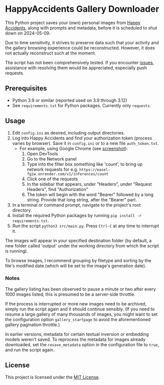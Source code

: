 # HappyAccidents Gallery Downloader

This Python project saves your (own) personal images from [Happy Accidents](https://www.happyaccidents.ai/), along with prompts and metadata, before it is scheduled to shut down on 2024-05-09.

Due to time sensitivity, it strives to preserve data such that your activity and the gallery browsing experience could be reconstructed. However, it does not actually reconstruct such at the moment.

The script has not been comprehensively tested. If you encounter [issues](/issues), assistance with resolving them would be appreciated, especially push requests.

## Prerequisites
- Python 3.9 or similar (reported used on 3.9 through 3.12)
- See `requirements.txt` for Python packages. Currently only `requests`.

## Usage
1. Edit `config.ini` as desired, including output directories.
2. Log into Happy Accidents and find your authorization token (process varies by browser). Save it in `config.ini` or to a new file `auth_token.txt`.
    - For example, using Google Chrome (see [screenshot](/docs/auth%20token%20in%20devtools.png)):
        1. Open DevTools
        2. Go to the Network panel
        3. Type into the filter box something like 'count', to bring up network requests for e.g. `https://easel-fgiw.onrender.com/v1/inferences/count`
        4. Click one of the requests
        5. In the sidebar that appears, under "Headers", under "Request Headers", find "Authorization"
        6. The token will begin with the word "Bearer" followed by a long string. Provide that long string, after the "Bearer" part.
3. In a terminal or command prompt, navigate to the project's root directory.
4. Install the required Python packages by running `pip install -r requirements.txt`.
5. Run the script `python3 src/main.py`. Press `Ctrl-C` at any time to interrupt it.

The images will appear in your specified destination folder (by default, a new folder called 'output' under the working directory from which the script is running).

To browse images, I recommend grouping by filetype and sorting by the file's modified date (which will be set to the image's generation date).

### Notes
The gallery listing has been observed to pause a minute or two after every 1000 images listed; this is presumed to be a server-side throttle.

If the process is interrupted or more new images need to be archived, simply run the script again and it should continue sensibly. (If you need to resume a large gallery of many thousands of images, you might want to set the configuration option `gallery_startpage` to avoid the aforementioned gallery pagination throttle.)

In earlier versions, metadata for certain textual inversion or embedding models weren't saved. To reprocess the metadata for images already downloaded, set the `resave_metadata` option in the configuration file to `true`, and run the script again.

## License

This project is licensed under the [MIT License](LICENSE).
